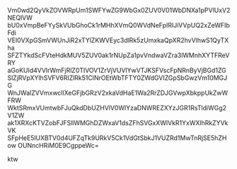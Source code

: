 Vm0wd2QyVkZOVWRpUm1SWFYwZG9WbGx0ZUV0V01WbDNXa1pPVlUxV2NEQlVW
bU0xVmpBeFYySkVUbGhoCk1rMHhXVmQ0WVdNeFpIRlJiVVpUQ2xZeWFIbFdi
VEI0VXpGSmVWUnJiR2xTYlZKWVEyc3dlRk5zUmxkaQpXR2hvVlhwS1QyTXha
SFZTYkdScFVteHdkMUV5ZUV0ak1rNUpZa1pvVndwaVZra3lWMnhXYTFReVRY
aGoKUld4VVlrWmFjRlZ0TlVOV1ZrVjVUVlYwVTJKSFVscFpNRnByVjBGd1ZG
SlZjRVpXYlhSVFV6RlZlRk51ClNrOEtWbTFTY0ZWdGVIZGpSbGwzVm10MGJG
WnJWalZVVmxwcllXeGFjbGRzV2xkaVdHaE1Wa2RrZDJGVwpXbkppUkZwWFRW
WktSRmxVUmtwbFJuQkdDbUZHVlV0WlYzaDNWREZXYzJGR1RsTldiWGg2V1ZW
ak1XRXcKTVZobFJFSllWMGhDZWxaV1dsZFhSVGxXWlVkR1YxWXlhRkZYVkVK
SFpHeE5lUXBTV0d4UFZqTk9URkV5Ck1VdGtSbkJ1VUZRd1MwTnRjSE5hZHow
OUNncHRiM0E9CgppeWc=

ktw